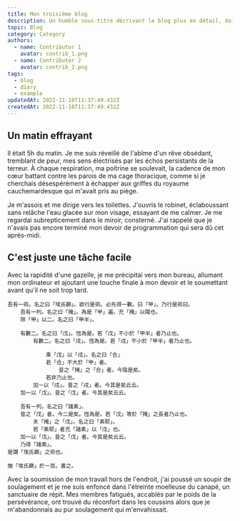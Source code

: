 ```yaml
---
title: Mon troisième blog
description: Un humble sous-titre décrivant le blog plus en détail, doit être écrit en cas de phrase
topic: Blog
category: Category
authors:
  - name: Contributor 1
    avatar: contrib_1.png
  - name: Contributor 2
    avatar: contrib_2.png
tags:
  - blog
  - diary
  - example
updatedAt: 2022-11-18T11:37:49.432Z
createdAt: 2022-11-18T11:37:49.432Z
---
```


## Un matin effrayant

Il était 5h du matin. Je me suis réveillé de l'abîme d'un rêve obsédant, tremblant de peur, mes sens électrisés par les échos persistants de la terreur. À chaque respiration, ma poitrine se soulevait, la cadence de mon cœur battant contre les parois de ma cage thoracique, comme si je cherchais désespérément à échapper aux griffes du royaume cauchemardesque qui m'avait pris au piège.

Je m'assois et me dirige vers les toilettes. J'ouvris le robinet, éclaboussant sans relâche l'eau glacée sur mon visage, essayant de me calmer. Je me regardai subrepticement dans le miroir, consterné. J'ai rappelé que je n'avais pas encore terminé mon devoir de programmation qui sera dû cet après-midi.

## C'est juste une tâche facile

Avec la rapidité d'une gazelle, je me précipitai vers mon bureau, allumant mon ordinateur et ajoutant une touche finale à mon devoir et le soumettant avant qu'il ne soit trop tard.

```wenyan
吾有一術。名之曰「埃氏篩」。欲行是術。必先得一數。曰「甲」。乃行是術曰。
	吾有一列。名之曰「掩」。為是「甲」遍。充「掩」以陽也。
	除「甲」以二。名之曰「甲半」。

	有數二。名之曰「戊」。恆為是。若「戊」不小於「甲半」者乃止也。
		有數二。名之曰「戌」。恆為是。若「戌」不小於「甲半」者乃止也。

			乘「戊」以「戌」。名之曰「合」
			若「合」不大於「甲」者。
				昔之「掩」之「合」者。今陰是矣。
			若非乃止也。
		加一以「戌」。昔之「戌」者。今其是矣云云。
	加一以「戊」。昔之「戊」者。今其是矣云云。

	吾有一列。名之曰「諸素」。
	昔之「戊」者。今二是矣。恆為是。若「戊」等於「掩」之長者乃止也。
		夫「掩」之「戊」。名之曰「素耶」。
		若「素耶」者充「諸素」以「戊」也。
	加一以「戊」。昔之「戊」者。今其是矣云云。
	乃得「諸素」。
是謂「埃氏篩」之術也。

施「埃氏篩」於一百。書之。
```

Avec la soumission de mon travail hors de l'endroit, j'ai poussé un soupir de soulagement et je me suis enfoncé dans l'étreinte moelleuse du canapé, un sanctuaire de répit. Mes membres fatigués, accablés par le poids de la persévérance, ont trouvé du réconfort dans les coussins alors que je m'abandonnais au pur soulagement qui m'envahissait.
